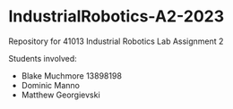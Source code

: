 # IndustrialRobotics-A2-2023
Repository for 41013 Industrial Robotics Lab Assignment 2

Students involved:
- Blake Muchmore 13898198
- Dominic Manno
- Matthew Georgievski
